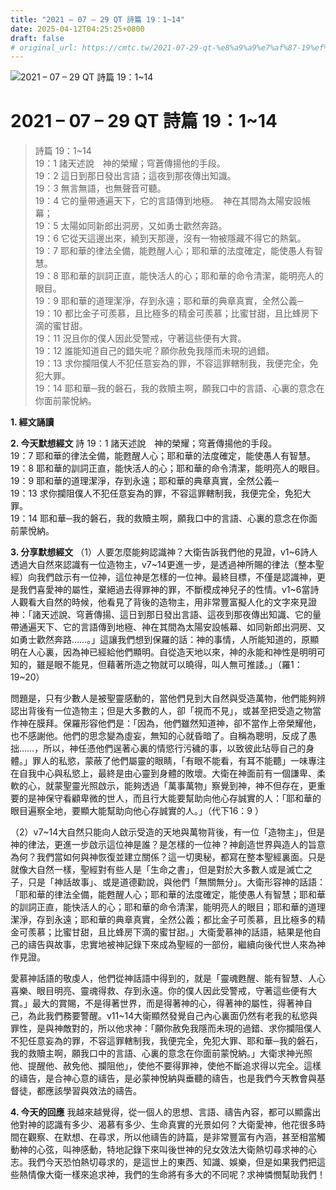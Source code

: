 ```yaml
---
title: "2021 – 07 – 29 QT 詩篇 19：1~14"
date: 2025-04-12T04:25:25+0800
draft: false
# original_url: https://cmtc.tw/2021-07-29-qt-%e8%a9%a9%e7%af%87-19%ef%bc%9a114
---
```


![2021 – 07 – 29 QT 詩篇 19：1\~14](/images/qt.jpg   "2021 – 07 – 29 QT 詩篇 19：1\~14")

# 2021 – 07 – 29 QT 詩篇 19：1\~14

> 詩篇 19：1\~14  
> 19：1 諸天述說　神的榮耀；穹蒼傳揚他的手段。  
> 19：2 這日到那日發出言語；這夜到那夜傳出知識。  
> 19：3 無言無語，也無聲音可聽。  
> 19：4 它的量帶通遍天下，它的言語傳到地極。　神在其間為太陽安設帳幕；  
> 19：5 太陽如同新郎出洞房，又如勇士歡然奔路。  
> 19：6 它從天這邊出來，繞到天那邊，沒有一物被隱藏不得它的熱氣。  
> 19：7 耶和華的律法全備，能甦醒人心；耶和華的法度確定，能使愚人有智慧。  
> 19：8 耶和華的訓詞正直，能快活人的心；耶和華的命令清潔，能明亮人的眼目。  
> 19：9 耶和華的道理潔淨，存到永遠；耶和華的典章真實，全然公義─  
> 19：10 都比金子可羨慕，且比極多的精金可羨慕；比蜜甘甜，且比蜂房下滴的蜜甘甜。  
> 19：11 況且你的僕人因此受警戒，守著這些便有大賞。  
> 19：12 誰能知道自己的錯失呢？願你赦免我隱而未現的過錯。  
> 19：13 求你攔阻僕人不犯任意妄為的罪，不容這罪轄制我，我便完全，免犯大罪。  
> 19：14 耶和華─我的磐石，我的救贖主啊，願我口中的言語、心裏的意念在你面前蒙悅納。

**1. 經文誦讀**

**2.  今天默想經文**
詩 19：1 諸天述說　神的榮耀；穹蒼傳揚他的手段。  
19：7 耶和華的律法全備，能甦醒人心；耶和華的法度確定，能使愚人有智慧。  
19：8 耶和華的訓詞正直，能快活人的心；耶和華的命令清潔，能明亮人的眼目。  
19：9 耶和華的道理潔淨，存到永遠；耶和華的典章真實，全然公義─  
19：13 求你攔阻僕人不犯任意妄為的罪，不容這罪轄制我，我便完全，免犯大罪。  
19：14 耶和華─我的磐石，我的救贖主啊，願我口中的言語、心裏的意念在你面前蒙悅納。

**3. 分享默想經文**
（1）人要怎麼能夠認識神？大衛告訴我們他的見證，v1\~6詩人透過大自然來認識有一位造物主，v7\~14更進一步，是透過神所賜的律法（整本聖經）向我們啟示有一位神，這位神是怎樣的一位神。最終目標，不僅是認識神，更是我們喜愛神的屬性，棄絕過去得罪神的罪，不斷模成神兒子的性情。v1\~6當詩人觀看大自然的時候，他看見了背後的造物主，用非常豐富擬人化的文字來見證神：「諸天述說、穹蒼傳揚、這日到那日發出言語、這夜到那夜傳出知識、它的量帶通遍天下、它的言語傳到地極、神在其間為太陽安設帳幕、如同新郎出洞房、又如勇士歡然奔路……。」這讓我們想到保羅的話：神的事情，人所能知道的，原顯明在人心裏，因為神已經給他們顯明。自從造天地以來，神的永能和神性是明明可知的，雖是眼不能見，但藉著所造之物就可以曉得，叫人無可推諉。」（羅1：19\~20）

問題是，只有少數人是被聖靈感動的，當他們見到大自然與受造萬物，他們能夠辨認出背後有一位造物主；但是大多數的人，卻「視而不見」，或甚至把受造之物當作神在膜拜。保羅形容他們是：「因為，他們雖然知道神，卻不當作上帝榮耀他，也不感謝他。他們的思念變為虛妄，無知的心就昏暗了。自稱為聰明，反成了愚拙……，所以，神任憑他們逞著心裏的情慾行污穢的事，以致彼此玷辱自己的身體。」罪人的私慾，蒙蔽了他們屬靈的眼睛，「有眼不能看，有耳不能聽」一味專注在自我中心與私慾上，最終是由心靈到身體的敗壞。大衛在神面前有一個謙卑、柔軟的心，就蒙聖靈光照啟示，能夠透過「萬事萬物」察覺到神，神不但存在，更重要的是神保守看顧卑微的世人，而且行大能要幫助向他心存誠實的人：「耶和華的眼目遍察全地，要顯大能幫助向他心存誠實的人。」（代下16：9 ）

（2）v7\~14大自然只能向人啟示受造的天地與萬物背後，有一位「造物主」，但是神的律法，更進一步啟示這位神是誰？是怎樣的一位神？神創造世界與造人的旨意為何？我們當如何與神恢復並建立關係？這一切奧秘，都寫在整本聖經裏面。只是就像大自然一樣，聖經對有些人是「生命之書」，但是對於大多數人或是滅亡之子，只是「神話故事」、或是道德勸說，與他們「無關無分」。大衛形容神的話語：「耶和華的律法全備，能甦醒人心；耶和華的法度確定，能使愚人有智慧；耶和華的訓詞正直，能快活人的心；耶和華的命令清潔，能明亮人的眼目；耶和華的道理潔淨，存到永遠；耶和華的典章真實，全然公義；都比金子可羨慕，且比極多的精金可羨慕；比蜜甘甜，且比蜂房下滴的蜜甘甜。」大衛愛慕神的話語，結果是他自己的禱告與故事，忠實地被神記錄下來成為聖經的一部份，繼續向後代世人來為神作見證。

愛慕神話語的敬虔人，他們從神話語中得到的，就是「靈魂甦醒、能有智慧、人心喜樂、眼目明亮、靈魂得救、存到永遠。你的僕人因此受警戒，守著這些便有大賞。」最大的賞賜，不是得著世界，而是得著神的心，得著神的屬性，得著神自己，為此我們務要警醒。v11\~14大衛顯然發覺自己內心裏面仍然有老我的私慾與罪性，是與神敵對的，所以他求神：「願你赦免我隱而未現的過錯、求你攔阻僕人不犯任意妄為的罪，不容這罪轄制我，我便完全，免犯大罪、耶和華─我的磐石，我的救贖主啊，願我口中的言語、心裏的意念在你面前蒙悅納。」大衛求神光照他、提醒他、赦免他、攔阻他」，使他不要得罪神，使他不斷追求得以完全。這樣的禱告，是合神心意的禱告，是必蒙神悅納與垂聽的禱告，也是我們今天教會與基督徒，都應該學習與效法的禱告。

**4. 今天的回應**
我越來越覺得，從一個人的思想、言語、禱告內容，都可以顯露出他對神的認識有多少、渴慕有多少、生命真實的光景如何？大衛愛神，他花很多時間在觀察、在默想、在尋求，所以他禱告的詩篇，是非常豐富有內涵，甚至相當觸動神的心弦，叫神感動，特地記錄下來叫後世神的兒女效法大衛熱切尋求神的心志。我們今天恐怕熱切尋求的，是這世上的東西、知識、娛樂，但是如果我們把這些熱情像大衛一樣來追求神，我們的生命將有多大的不同呢？求神憐憫幫助我們！
